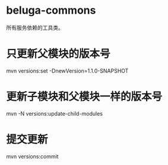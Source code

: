 # beluga-commons

所有服务依赖的工具类。


#  只更新父模块的版本号
mvn versions:set -DnewVersion=1.1.0-SNAPSHOT

# 更新子模块和父模块一样的版本号
mvn -N versions:update-child-modules 

# 提交更新
mvn versions:commit
